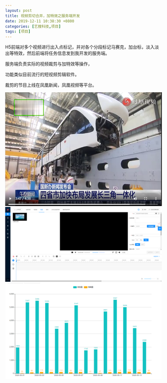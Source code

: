 ```yaml
---
layout: post
title: 视频剪切合并，加特效之服务端开发
date: 2019-12-11 10:38:30 +0800
categories: [艺搜科技,项目]
tags: [项目]
---
```

H5前端对多个视频进行出入点标记，并对各个分段标记马赛克，加台标，淡入淡出等特效，然后前端将任务信息发到我开发的服务端。

服务端负责实际的视频裁剪与加特效等操作，

功能类似目前流行的短视频剪辑软件。

裁剪的节目上线在凤凰新闻，凤凰视频等平台。

![](/assets/project/ffmerge.png)
![](/assets/project/ffmerge_1.png)
![](/assets/project/ffmerge_2.png)
